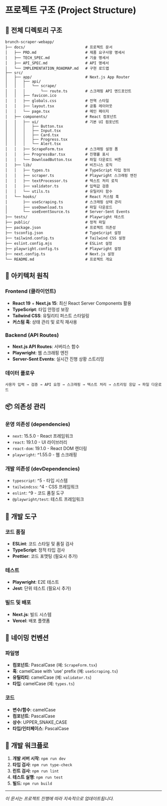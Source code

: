 # 프로젝트 구조 (Project Structure)

## 📁 전체 디렉토리 구조

```
brunch-scraper-webapp/
├── docs/                           # 프로젝트 문서
│   ├── PRD.md                      # 제품 요구사항 명세서
│   ├── TECH_SPEC.md                # 기술 명세서
│   ├── API_SPEC.md                 # API 명세서
│   └── IMPLEMENTATION_ROADMAP.md   # 구현 로드맵
├── src/
│   ├── app/                        # Next.js App Router
│   │   ├── api/
│   │   │   └── scrape/
│   │   │       └── route.ts        # 스크래핑 API 엔드포인트
│   │   ├── favicon.ico
│   │   ├── globals.css             # 전역 스타일
│   │   ├── layout.tsx              # 공통 레이아웃
│   │   └── page.tsx                # 메인 페이지
│   ├── components/                 # React 컴포넌트
│   │   ├── ui/                     # 기본 UI 컴포넌트
│   │   │   ├── Button.tsx
│   │   │   ├── Input.tsx
│   │   │   ├── Card.tsx
│   │   │   ├── Progress.tsx
│   │   │   └── Alert.tsx
│   │   ├── ScrapeForm.tsx          # 스크래핑 설정 폼
│   │   ├── ProgressBar.tsx         # 진행률 표시
│   │   └── DownloadButton.tsx      # 파일 다운로드 버튼
│   ├── lib/                        # 비즈니스 로직
│   │   ├── types.ts                # TypeScript 타입 정의
│   │   ├── scraper.ts              # Playwright 스크래핑 엔진
│   │   ├── textProcessor.ts        # 텍스트 처리 로직
│   │   ├── validator.ts            # 입력값 검증
│   │   └── utils.ts                # 유틸리티 함수
│   └── hooks/                      # React 커스텀 훅
│       ├── useScraping.ts          # 스크래핑 상태 관리
│       ├── useDownload.ts          # 파일 다운로드
│       └── useEventSource.ts       # Server-Sent Events
├── tests/                          # Playwright 테스트
├── public/                         # 정적 파일
├── package.json                    # 프로젝트 의존성
├── tsconfig.json                   # TypeScript 설정
├── tailwind.config.ts              # Tailwind CSS 설정
├── eslint.config.mjs               # ESLint 설정
├── playwright.config.ts            # Playwright 설정
├── next.config.ts                  # Next.js 설정
└── README.md                       # 프로젝트 개요
```

## 🎯 아키텍처 원칙

### Frontend (클라이언트)
- **React 19** + **Next.js 15**: 최신 React Server Components 활용
- **TypeScript**: 타입 안정성 보장
- **Tailwind CSS**: 유틸리티 퍼스트 스타일링
- **커스텀 훅**: 상태 관리 및 로직 재사용

### Backend (API Routes)
- **Next.js API Routes**: 서버리스 함수
- **Playwright**: 웹 스크래핑 엔진
- **Server-Sent Events**: 실시간 진행 상황 스트리밍

### 데이터 플로우
```
사용자 입력 → 검증 → API 요청 → 스크래핑 → 텍스트 처리 → 스트리밍 응답 → 파일 다운로드
```

## 📦 의존성 관리

### 운영 의존성 (dependencies)
- `next`: 15.5.0 - React 프레임워크
- `react`: 19.1.0 - UI 라이브러리
- `react-dom`: 19.1.0 - React DOM 렌더링
- `playwright`: ^1.55.0 - 웹 스크래핑

### 개발 의존성 (devDependencies)
- `typescript`: ^5 - 타입 시스템
- `tailwindcss`: ^4 - CSS 프레임워크
- `eslint`: ^9 - 코드 품질 도구
- `@playwright/test`: 테스트 프레임워크

## 🔧 개발 도구

### 코드 품질
- **ESLint**: 코드 스타일 및 품질 검사
- **TypeScript**: 정적 타입 검사
- **Prettier**: 코드 포맷팅 (필요시 추가)

### 테스트
- **Playwright**: E2E 테스트
- **Jest**: 단위 테스트 (필요시 추가)

### 빌드 및 배포
- **Next.js**: 빌드 시스템
- **Vercel**: 배포 플랫폼

## 📝 네이밍 컨벤션

### 파일명
- **컴포넌트**: PascalCase (예: `ScrapeForm.tsx`)
- **훅**: camelCase with 'use' prefix (예: `useScraping.ts`)
- **유틸리티**: camelCase (예: `validator.ts`)
- **타입**: camelCase (예: `types.ts`)

### 코드
- **변수/함수**: camelCase
- **컴포넌트**: PascalCase  
- **상수**: UPPER_SNAKE_CASE
- **타입/인터페이스**: PascalCase

## 🚀 개발 워크플로

1. **개발 서버 시작**: `npm run dev`
2. **타입 검사**: `npm run type-check`
3. **린트 검사**: `npm run lint`
4. **테스트 실행**: `npm run test`
5. **빌드**: `npm run build`

---

*이 문서는 프로젝트 진행에 따라 지속적으로 업데이트됩니다.*
